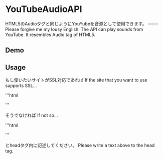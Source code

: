 ﻿YouTubeAudioAPI
====

HTML5のAudioタグと同じようにYouYubeを音源として使用できます。
-----Please forgive me my lousy English.﻿
The API can play sounds from YouTube.
It resembles Audio tag of HTML5.

## Demo
[Demo]:(https://46neko.github.io/YouTubeAudioAPI/demo.html)

## Usage
もし使いたいサイトがSSL対応であれば
If the site that you want to use supports SSL...

'''html
<script src="https://46neko.github.io/YouTubeAudioAPI/YouTubeAudioAPI.js"></script>
'''

そうでなければ
If not so...

'''html
<script src="http://46neko.github.io/YouTubeAudioAPI/YouTubeAudioAPI.js"></script>
'''

とheadタグ内に記述してください。
Please write a text above to the head tag.